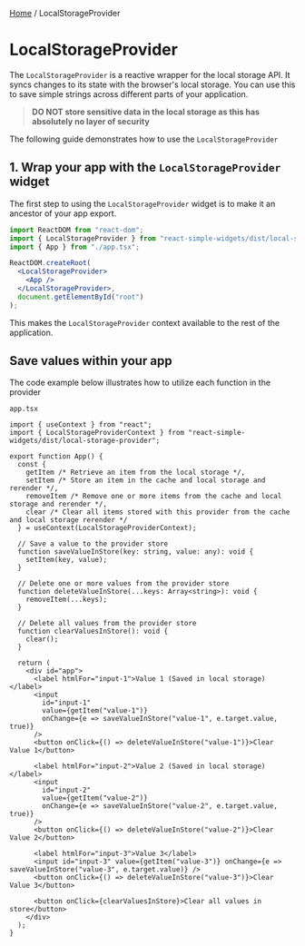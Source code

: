 [Home](../../../README.md) / LocalStorageProvider

# LocalStorageProvider

The `LocalStorageProvider` is a reactive wrapper for the local storage API. It syncs changes to its state with the browser's local storage. You can use this to save simple strings across different parts of your application.

> **DO NOT store sensitive data in the local storage as this has absolutely no layer of security**

The following guide demonstrates how to use the `LocalStorageProvider`

## 1. Wrap your app with the `LocalStorageProvider` widget

The first step to using the `LocalStorageProvider` widget is to make it an ancestor of your app export.

```jsx
import ReactDOM from "react-dom";
import { LocalStorageProvider } from "react-simple-widgets/dist/local-storage-provider";
import { App } from "./app.tsx";

ReactDOM.createRoot(
  <LocalStorageProvider>
    <App />
  </LocalStorageProvider>,
  document.getElementById("root")
);
```

This makes the `LocalStorageProvider` context available to the rest of the application.

## Save values within your app

The code example below illustrates how to utilize each function in the provider

`app.tsx`

```tsx
import { useContext } from "react";
import { LocalStorageProviderContext } from "react-simple-widgets/dist/local-storage-provider";

export function App() {
  const {
    getItem /* Retrieve an item from the local storage */,
    setItem /* Store an item in the cache and local storage and rerender */,
    removeItem /* Remove one or more items from the cache and local storage and rerender */,
    clear /* Clear all items stored with this provider from the cache and local storage rerender */
  } = useContext(LocalStorageProviderContext);

  // Save a value to the provider store
  function saveValueInStore(key: string, value: any): void {
    setItem(key, value);
  }

  // Delete one or more values from the provider store
  function deleteValueInStore(...keys: Array<string>): void {
    removeItem(...keys);
  }

  // Delete all values from the provider store
  function clearValuesInStore(): void {
    clear();
  }

  return (
    <div id="app">
      <label htmlFor="input-1">Value 1 (Saved in local storage)</label>
      <input
        id="input-1"
        value={getItem("value-1")}
        onChange={e => saveValueInStore("value-1", e.target.value, true)}
      />
      <button onClick={() => deleteValueInStore("value-1")}>Clear Value 1</button>

      <label htmlFor="input-2">Value 2 (Saved in local storage)</label>
      <input
        id="input-2"
        value={getItem("value-2")}
        onChange={e => saveValueInStore("value-2", e.target.value, true)}
      />
      <button onClick={() => deleteValueInStore("value-2")}>Clear Value 2</button>

      <label htmlFor="input-3">Value 3</label>
      <input id="input-3" value={getItem("value-3")} onChange={e => saveValueInStore("value-3", e.target.value)} />
      <button onClick={() => deleteValueInStore("value-3")}>Clear Value 3</button>

      <button onClick={clearValuesInStore}>Clear all values in store</button>
    </div>
  );
}
```
